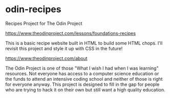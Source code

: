 # odin-recipes
Recipes Project for The Odin Project

https://www.theodinproject.com/lessons/foundations-recipes 

This is a basic recipe website built in HTML to build some HTML chops. I'll revisit this project and style it up with CSS in the future!

https://www.theodinproject.com/about

The Odin Project is one of those "What I wish I had when I was learning" resources. Not everyone has access to a computer science education or the funds to attend an intensive coding school and neither of those is right for everyone anyway. This project is designed to fill in the gap for people who are trying to hack it on their own but still want a high quality education.